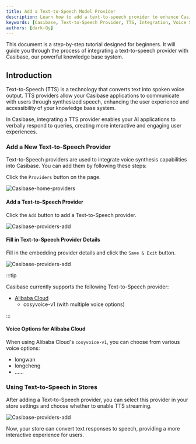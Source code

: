 ```yaml
---
title: Add a Text-to-Speech Model Provider
description: Learn how to add a text-to-speech provider to enhance Casibase functionality.
keywords: [Casibase, Text-to-Speech Provider, TTS, Integration, Voice Synthesis]
authors: [dark-Qy]
---
```


This document is a step-by-step tutorial designed for beginners. It will guide you through the process of integrating a text-to-speech provider with Casibase, our powerful knowledge base system.

## Introduction

Text-to-Speech (TTS) is a technology that converts text into spoken voice output. TTS providers allow your Casibase applications to communicate with users through synthesized speech, enhancing the user experience and accessibility of your knowledge base system.

In Casibase, integrating a TTS provider enables your AI applications to verbally respond to queries, creating more interactive and engaging user experiences.

### Add a New Text-to-Speech Provider

Text-to-Speech providers are used to integrate voice synthesis capabilities into Casibase. You can add them by following these steps:

Click the `Providers` button on the page.

![Casibase-home-providers](/img/walkthrough-guides/casibase-home-providers.png)

#### Add a Text-to-Speech Provider

Click the `Add` button to add a Text-to-Speech provider.

![Casibase-providers-add](/img/walkthrough-guides/casibase-providers-add.png)

#### Fill in Text-to-Speech Provider Details

Fill in the embedding provider details and click the `Save & Exit` button.

![Casibase-providers-add](/img/walkthrough-guides/casibase-text-to-speech-form.png)

:::tip

Casibase currently supports the following Text-to-Speech provider:

- [Alibaba Cloud](https://www.alibabacloud.com/product/intelligent-speech-interaction)
  - cosyvoice-v1 (with multiple voice options)

:::

#### Voice Options for Alibaba Cloud

When using Alibaba Cloud's `cosyvoice-v1`, you can choose from various voice options:

- longwan
- longcheng
- ......

### Using Text-to-Speech in Stores

After adding a Text-to-Speech provider, you can select this provider in your store settings and choose whether to enable TTS streaming.

![Casibase-providers-add](/img/walkthrough-guides/casibase-text-to-speech-stream-mode.png)

Now, your store can convert text responses to speech, providing a more interactive experience for users.
